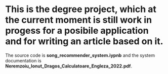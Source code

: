 # This is the degree project, which at the current moment is still work in progess for a posibile application and for writing an article based on it.



The source code is **song_recommender_system.iypnb** and the system documentation is **Neremzoiu_Ionut_Dragos_Calculatoare_Engleza_2022.pdf**.
